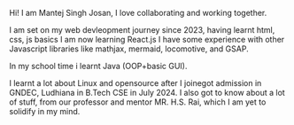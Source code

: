 Hi! I am Mantej Singh Josan, I love collaborating and working together.

I am set on my web devleopment journey since 2023, having learnt html, css, js basics I am now learning React.js
I have some experience with other Javascript libraries like mathjax, mermaid, locomotive, and GSAP.

In my school time i learnt Java (OOP+basic GUI). 

I learnt a lot about Linux and opensource after I joinegot admission in GNDEC, Ludhiana in B.Tech CSE in July 2024.
I also got to know about a lot of stuff, from our professor and mentor MR. H.S. Rai, which I am yet to solidify in my mind.

